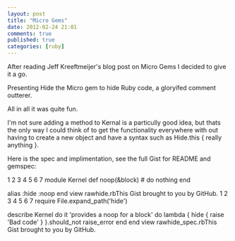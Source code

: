 ```yaml
---
layout: post
title: "Micro Gems"
date: 2012-02-24 21:01
comments: true
published: true
categories: [ruby]
---
```


After reading Jeff Kreeftmeijer's blog post on Micro Gems I decided to give it a go.

Presenting Hide the Micro gem to hide Ruby code, a gloryifed comment outterer.

All in all it was quite fun.

I'm not sure adding a method to Kernal is a particully good idea, but thats the only way I could think of to get the functionality everywhere with out having to create a new object and have a syntax such as Hide.this { really anything }.

Here is the spec and implimentation, see the full Gist for README and gemspec:

1
2
3
4
5
6
7
module Kernel
  def noop(&block)
    # do nothing
  end
 
  alias :hide :noop
end
view rawhide.rbThis Gist brought to you by GitHub.
1
2
3
4
5
6
7
require File.expand_path('hide')
 
describe Kernel do
  it 'provides a noop for a block' do
    lambda { hide { raise 'Bad code' } }.should_not raise_error
  end
end
view rawhide_spec.rbThis Gist brought to you by GitHub.
